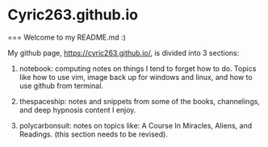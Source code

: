 # Cyric263.github.io

=== Welcome to my README.md :)

My github page, https://cyric263.github.io/, is divided into 3 sections:

1. notebook: computing notes on things I tend to forget how to do.  Topics like how to use vim, image back up for windows and linux, and how to use github from terminal.

2. thespaceship: notes and snippets from some of the books, channelings, and deep hypnosis content I enjoy.

3. polycarbonsuit: notes on topics like: A Course In Miracles, Aliens, and Readings. (this section needs to be revised).






